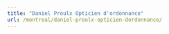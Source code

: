 ```yaml
---
title: "Daniel Proulx Opticien d'ordonnance"
url: /montreal/daniel-proulx-opticien-dordonnance/
---
```

